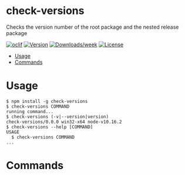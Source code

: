 # check-versions

Checks the version number of the root package and the nested release package

[![oclif](https://img.shields.io/badge/cli-oclif-brightgreen.svg)](https://oclif.io)
[![Version](https://img.shields.io/npm/v/check-versions.svg)](https://npmjs.org/package/check-versions)
[![Downloads/week](https://img.shields.io/npm/dw/check-versions.svg)](https://npmjs.org/package/check-versions)
[![License](https://img.shields.io/npm/l/check-versions.svg)](https://github.com/my-ul/ng-porcelain/blob/master/package.json)

<!-- toc -->

-   [Usage](#usage)
-   [Commands](#commands)
    <!-- tocstop -->

# Usage

<!-- usage -->

```sh-session
$ npm install -g check-versions
$ check-versions COMMAND
running command...
$ check-versions (-v|--version|version)
check-versions/0.0.0 win32-x64 node-v10.16.2
$ check-versions --help [COMMAND]
USAGE
  $ check-versions COMMAND
...
```

<!-- usagestop -->

# Commands

<!-- commands -->

<!-- commandsstop -->
